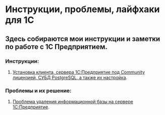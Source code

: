 # Инструкции, проблемы, лайфхаки для 1С

## Здесь собираются мои инструкции и заметки по работе с 1С Предприятием.

### Инструкции:
1. [Установка клиента, сервера 1С:Предприятие под Community лицензией, СУБД PostgreSQL, а также их настройка]().
### Проблемы и их решение:
1. [Проблема удаления информационной базы на сервере 1С:Предприятие]().
